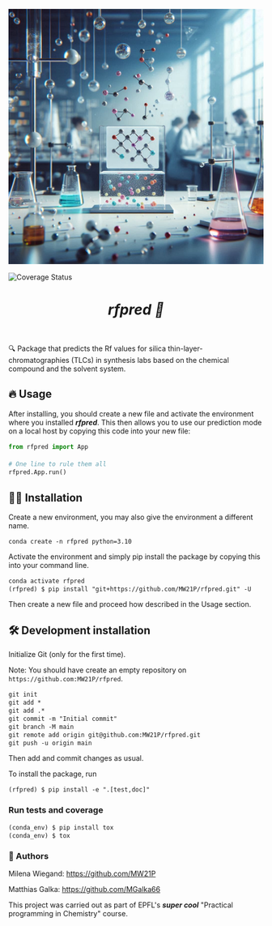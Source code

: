 ![Project Logo](assets/banner.png)

![Coverage Status](assets/coverage-badge.svg)

<h1 align="center">
<i><b>rfpred 🧪 </b></i>
</h1>

<br>


🔍 Package that predicts the Rf values for silica thin-layer-chromatographies (TLCs) in synthesis labs based on the chemical compound and the solvent system.

## 🔥 Usage

After installing, you should create a new file and activate the environment where you installed ***rfpred***. This then allows you to use our prediction mode on a local host by copying this code into your new file:

```python
from rfpred import App

# One line to rule them all
rfpred.App.run()
```

## 👩‍💻 Installation

Create a new environment, you may also give the environment a different name. 

```
conda create -n rfpred python=3.10 
```
Activate the environment and simply pip install the package by copying this into your command line.
```
conda activate rfpred
(rfpred) $ pip install "git+https://github.com/MW21P/rfpred.git" -U
```
Then create a new file and proceed how described in the Usage section.


## 🛠️ Development installation

Initialize Git (only for the first time). 

Note: You should have create an empty repository on `https://github.com:MW21P/rfpred`.

```
git init
git add * 
git add .*
git commit -m "Initial commit" 
git branch -M main
git remote add origin git@github.com:MW21P/rfpred.git 
git push -u origin main
```

Then add and commit changes as usual. 

To install the package, run

```
(rfpred) $ pip install -e ".[test,doc]"
```

### Run tests and coverage

```
(conda_env) $ pip install tox
(conda_env) $ tox
```

### 📖 Authors
Milena Wiegand: https://github.com/MW21P

Matthias Galka: https://github.com/MGalka66

This project was carried out as part of EPFL's ***super cool*** "Practical programming in Chemistry" course.

